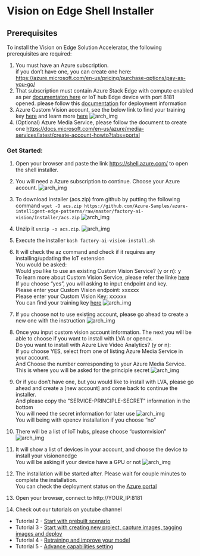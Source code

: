 

# Vision on Edge Shell Installer

## Prerequisites

To install the Vision on Edge Solution Accelerator, the following prerequisites are required:

1. You must have an Azure subscription.
<br/> if you don’t have one, you can create one here: https://azure.microsoft.com/en-us/pricing/purchase-options/pay-as-you-go/
2. That subscription must contain Azure Stack Edge with compute enabled as per [documentaton here](https://docs.microsoft.com/en-us/azure/databox-online/azure-stack-edge-gpu-deploy-configure-compute) or IoT hub Edge device with port 8181 opened. please follow this [documentation](https://github.com/Azure-Samples/azure-intelligent-edge-patterns/blob/master/factory-ai-vision/Tutorial/CreateIoTEdgeDevice.md) for deployment information
3. Azure Custom Vision account, see the below link to find your training key [here](https://www.customvision.ai/projects#/settings) and learn more [here](https://azure.microsoft.com/en-us/services/cognitive-services/custom-vision-service/)
![arch_img](https://github.com/linkernetworks/azure-intelligent-edge-patterns/raw/develop/factory-ai-vision/assets/customvisioninfo.png)
4. (Optional) Azure Media Service, please follow the document to create one https://docs.microsoft.com/en-us/azure/media-services/latest/create-account-howto?tabs=portal
 
   
### Get Started:

1. Open your browser and paste the link https://shell.azure.com/  to open the shell installer. 
2. You will need a Azure subscription to continue. Choose your Azure account.
![arch_img](https://github.com/linkernetworks/azure-intelligent-edge-patterns/raw/develop/factory-ai-vision/assets/step1.png)
3. To download installer (acs.zip) from github by putting the following command `wget -O acs.zip https://github.com/Azure-Samples/azure-intelligent-edge-patterns/raw/master/factory-ai-vision/Installer/acs.zip`
![arch_img](https://github.com/linkernetworks/azure-intelligent-edge-patterns/raw/develop/factory-ai-vision/assets/step2.png)
4. Unzip it `unzip -o acs.zip`. 
![arch_img](https://github.com/linkernetworks/azure-intelligent-edge-patterns/raw/develop/factory-ai-vision/assets/step3.png)
5. Execute the installer `bash factory-ai-vision-install.sh`

6. It will check the az command and check if it requires any installing/updating the IoT extension
<br/>You would be asked:
<br/>Would you like to use an existing Custom Vision Service? (y or n):  y 
<br/>To learn more about Custom Vision Service, please refer the linke [here](https://azure.microsoft.com/en-us/services/cognitive-services/custom-vision-service/)
<br/>If you choose “yes”, you will asking to input endpoint and key.
<br/>Please enter your Custom Vision endpoint: xxxxxx
<br/>Please enter your Custom Vision Key: xxxxxx
<br/> You can find your training key [here](https://www.customvision.ai/projects#/setting)
![arch_img](https://github.com/linkernetworks/azure-intelligent-edge-patterns/raw/develop/factory-ai-vision/assets/step4.png)

7. If you choose not to use existing account, please go ahead to create a new one with the instruction
![arch_img](https://github.com/linkernetworks/azure-intelligent-edge-patterns/raw/develop/factory-ai-vision/assets/step5.png)

8. Once you input custom vision account information. The next you will be able to choose if you want to install with LVA or opencv. 
<br/>Do you want to install with Azure Live Video Analytics? (y or n): 
<br/>If you choose YES, select from one of listing Azure Media Service in your account.
<br/>And Choose the number corresponding to your Azure Media Service. This is where you will be asked for the principle secret 
![arch_img](https://github.com/linkernetworks/azure-intelligent-edge-patterns/raw/develop/factory-ai-vision/assets/step6.png)

9. Or if you don’t have one, but you would like to install with LVA, please go ahead and create a [new account] and come back to continue the installer. 
<br/>And please copy the "SERVICE-PRINCIPLE-SECRET" information in the bottom
<br/>You will need the secret information for later use
![arch_img](https://github.com/linkernetworks/azure-intelligent-edge-patterns/raw/develop/factory-ai-vision/assets/step7.png)
<br/>You will being with opencv installation if you choose “no”

10. There will be a list of IoT hubs, please choose “customvision”
![arch_img](https://github.com/linkernetworks/azure-intelligent-edge-patterns/raw/develop/factory-ai-vision/assets/step8.png)

11. It will show a list of devices in your account, and choose the device to install your visiononedge 
<br/>You will be asking if your device have a GPU or not
![arch_img](https://github.com/linkernetworks/azure-intelligent-edge-patterns/raw/develop/factory-ai-vision/assets/step9.png)

12. The installation will be started after. Please wait for couple minutes to complete the installation. 
<br/> You can check the deployment status on the [Azure portal](https://portal.azure.com/#home)

13. Open your browser, connect to http://YOUR_IP:8181

14. Check out our tutorials on youtube channel 


- Tutorial 2 - <a href="https://youtu.be/dihAdZTGj-g" target="_blank">Start with prebuilt scenario</a>
- Tutorial 3 - <a href="https://www.youtube.com/watch?v=cCEW6nsd8xQ" target="_blank">Start with creating new project, capture images, tagging images and deploy</a>
- Tutorial 4 - <a href="https://www.youtube.com/watch?v=OxK9feR_T3U" target="_blank">Retraining and improve your model</a>
- Tutorial 5 - <a href="https://www.youtube.com/watch?v=Bv7wxfFEdtI" target="_blank">Advance capabilities setting</a>


